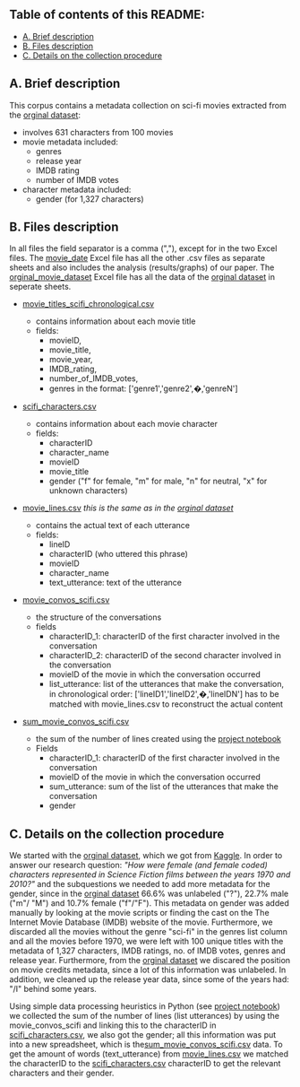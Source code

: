 ## Table of contents of this README:
- [A. Brief description](#a-brief-description)
- [B. Files description](#b-files-description)
- [C. Details on the collection procedure](#c-details-on-the-collection-procedure)

## A. Brief description

This corpus contains a metadata collection on sci-fi movies extracted from the [orginal dataset](../original_dataset):

- involves 631 characters from 100 movies
- movie metadata included:
	- genres
	- release year
	- IMDB rating
	- number of IMDB votes
- character metadata included:
	- gender (for 1,327 characters)

## B. Files description

In all files the field separator is a comma (","), except for in the two Excel files. The [movie_date](movie_data.xlsx) Excel file has all the other .csv files as separate sheets and also includes the analysis (results/graphs) of our paper. The [orginal_movie_dataset](orginal_movie_data.xlsx) Excel file has all the data of the [orginal dataset](../original_dataset) in seperate sheets.

- [movie_titles_scifi_chronological.csv](movie_titles_scifi_chronological.csv)
	- contains information about each movie title
	- fields: 
		- movieID, 
		- movie_title,
		- movie_year, 
	   	- IMDB_rating,
		- number_of_IMDB_votes, 
 		- genres in the format: ['genre1','genre2',�,'genreN']

- [scifi_characters.csv](scifi_characters.csv)
	- contains information about each movie character
	- fields:
		- characterID
		- character_name
		- movieID
		- movie_title
		- gender ("f" for female, "m" for male, "n" for neutral, "x" for unknown characters)

- [movie_lines.csv](movie_lines.csv)
	*this is the same as in the [orginal dataset](../original_dataset)* 
	- contains the actual text of each utterance
	- fields:
		- lineID
		- characterID (who uttered this phrase)
		- movieID
		- character_name
		- text_utterance: text of the utterance

- [movie_convos_scifi.csv](movie_convos_scifi.csv)
	- the structure of the conversations
	- fields
		- characterID_1: characterID of the first character involved in the conversation
		- characterID_2: characterID of the second character involved in the conversation
		- movieID of the movie in which the conversation occurred
		- list_utterance: list of the utterances that make the conversation, in chronological 
			order: ['lineID1','lineID2',�,'lineIDN']
			has to be matched with movie_lines.csv to reconstruct the actual content

- [sum_movie_convos_scifi.csv](sum_movie_convos_scifi.csv)
	- the sum of the number of lines created using the [project notebook](project.ipynb)
	- Fields
	 	- characterID_1: characterID of the first character involved in the conversation
		- movieID of the movie in which the conversation occurred
		- sum_utterance: sum of the list of the utterances that make the conversation
		- gender
	

## C. Details on the collection procedure

We started with the [orginal dataset](../original_dataset), which we got from [Kaggle](https://www.kaggle.com/Cornell-University/movie-dialog-corpus). In order to answer our research question: *"How were female (and female coded) characters represented in Science Fiction films between the years 1970 and 2010?"* and the subquestions we needed to add more metadata for the gender, since in the [orginal dataset](../original_dataset) 66.6% was unlabeled ("?"), 22.7% male ("m"/ "M") and 10.7% female ("f"/"F"). This metadata on gender was added manually by looking at the movie scripts or finding the cast on the The Internet
 Movie Database (IMDB) website of the movie. Furthermore, we discarded all the movies without the genre "sci-fi" in the genres list column and all the movies before 1970, we were left with 100 unique titles with the metadata of 1,327 characters, IMDB ratings, no. of IMDB votes, genres and release year. Furthermore, from the [orginal dataset](../original_dataset) we discared the position on movie credits metadata, since a lot of this information was unlabeled. In addition, we cleaned up the release year data, since some of the years had: "/I" behind some years. 
 
Using simple data processing heuristics in Python (see [project notebook](project.ipynb)) we collected the sum of the number of lines (list utterances) by using the movie_convos_scifi and linking this to the characterID in [scifi_characters.csv](scifi_characters.csv), we also got the gender; all this information was put into a new spreadsheet, which is the[sum_movie_convos_scifi.csv](sum_movie_convos_scifi.csv) data. To get the amount of words (text_utterance) from [movie_lines.csv](movie_lines.csv) we matched the characterID to the [scifi_characters.csv](scifi_characters.csv) characterID to get the relevant characters and their gender. 

